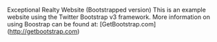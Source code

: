 Exceptional Realty Website (Bootstrapped version)
This is an example website using the Twitter Bootstrap v3 framework.
More information on using Boostrap can be found at:
[GetBootstrap.com] (http://getbootstrap.com)
